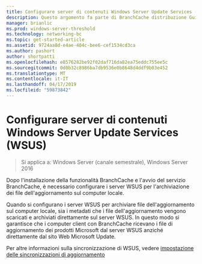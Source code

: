 ```yaml
---
title: Configurare server di contenuti Windows Server Update Services (WSUS)
description: Questo argomento fa parte di BranchCache distribuzione Guide per Windows Server 2016, che illustra come distribuire BranchCache in modalità cache distribuita e ospitato per ottimizzare l'utilizzo della larghezza di banda WAN nelle succursali.
manager: brianlic
ms.prod: windows-server-threshold
ms.technology: networking-bc
ms.topic: get-started-article
ms.assetid: 9724aa8d-e4ae-404c-bee6-cef1534cd3ca
ms.author: pashort
author: shortpatti
ms.openlocfilehash: e8576282be92f02daf716da82ea75eddc755ee5c
ms.sourcegitcommit: 0d0b32c8986ba7db9536e0b8648d4ddf9b03e452
ms.translationtype: MT
ms.contentlocale: it-IT
ms.lasthandoff: 04/17/2019
ms.locfileid: "59873842"
---
```

# <a name="configure-windows-server-update-services-wsus-content-servers"></a>Configurare server di contenuti Windows Server Update Services (WSUS)

>Si applica a: Windows Server (canale semestrale), Windows Server 2016

Dopo l'installazione della funzionalità BranchCache e l'avvio del servizio BranchCache, è necessario configurare i server WSUS per l'archiviazione dei file dell'aggiornamento sul computer locale. 

Quando si configurano i server WSUS per archiviare file dell'aggiornamento sul computer locale, sia i metadati che i file dell'aggiornamento vengono scaricati e archiviati direttamente sul server WSUS. In questo modo si garantisce che i computer client con BranchCache ricevano i file di aggiornamento dei prodotti Microsoft dal server WSUS anziché direttamente dal sito Web Microsoft Update.  
  
Per altre informazioni sulla sincronizzazione di WSUS, vedere [impostazione delle sincronizzazioni di aggiornamento](https://technet.microsoft.com/library/mt612311.aspx)  